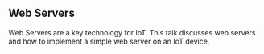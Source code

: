 ## Web Servers
Web Servers are a key technology for IoT. This talk discusses web servers and how to implement a simple web server on an IoT device.
